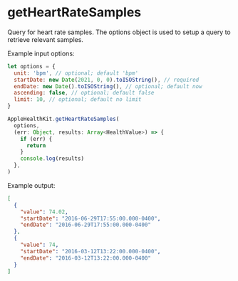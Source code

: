 # getHeartRateSamples

Query for heart rate samples. The options object is used to setup a query to retrieve relevant samples.

Example input options:

```javascript
let options = {
  unit: 'bpm', // optional; default 'bpm'
  startDate: new Date(2021, 0, 0).toISOString(), // required
  endDate: new Date().toISOString(), // optional; default now
  ascending: false, // optional; default false
  limit: 10, // optional; default no limit
}
```

```javascript
AppleHealthKit.getHeartRateSamples(
  options,
  (err: Object, results: Array<HealthValue>) => {
    if (err) {
      return
    }
    console.log(results)
  },
)
```

Example output:

```json
[
  {
    "value": 74.02,
    "startDate": "2016-06-29T17:55:00.000-0400",
    "endDate": "2016-06-29T17:55:00.000-0400"
  },
  {
    "value": 74,
    "startDate": "2016-03-12T13:22:00.000-0400",
    "endDate": "2016-03-12T13:22:00.000-0400"
  }
]
```
